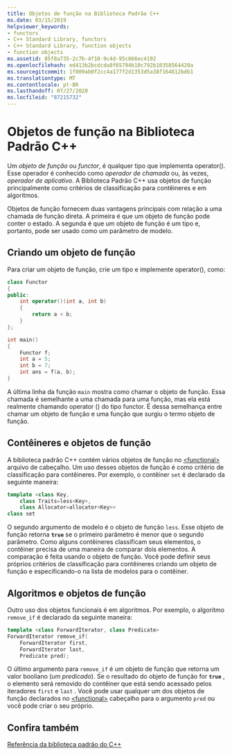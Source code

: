 ```yaml
---
title: Objetos de função na Biblioteca Padrão C++
ms.date: 03/15/2019
helpviewer_keywords:
- functors
- C++ Standard Library, functors
- C++ Standard Library, function objects
- function objects
ms.assetid: 85f8a735-2c7b-4f10-9c4d-95c666ec4192
ms.openlocfilehash: ed413b2bcdcda8f65794b10c792b10358564420a
ms.sourcegitcommit: 1f009ab0f2cc4a177f2d1353d5a38f164612bdb1
ms.translationtype: MT
ms.contentlocale: pt-BR
ms.lasthandoff: 07/27/2020
ms.locfileid: "87215732"
---
```

# <a name="function-objects-in-the-c-standard-library"></a>Objetos de função na Biblioteca Padrão C++

Um *objeto de função* ou *functor*, é qualquer tipo que implementa operator(). Esse operador é conhecido como *operador de chamada* ou, às vezes, *operador de aplicativo*. A Biblioteca Padrão C++ usa objetos de função principalmente como critérios de classificação para contêineres e em algoritmos.

Objetos de função fornecem duas vantagens principais com relação a uma chamada de função direta. A primeira é que um objeto de função pode conter o estado. A segunda é que um objeto de função é um tipo e, portanto, pode ser usado como um parâmetro de modelo.

## <a name="creating-a-function-object"></a>Criando um objeto de função

Para criar um objeto de função, crie um tipo e implemente operator(), como:

```cpp
class Functor
{
public:
    int operator()(int a, int b)
    {
        return a < b;
    }
};

int main()
{
    Functor f;
    int a = 5;
    int b = 7;
    int ans = f(a, b);
}
```

A última linha da função `main` mostra como chamar o objeto de função. Essa chamada é semelhante a uma chamada para uma função, mas ela está realmente chamando operator () do tipo functor. É dessa semelhança entre chamar um objeto de função e uma função que surgiu o termo objeto de função.

## <a name="function-objects-and-containers"></a>Contêineres e objetos de função

A biblioteca padrão C++ contém vários objetos de função no [\<functional>](../standard-library/functional.md) arquivo de cabeçalho. Um uso desses objetos de função é como critério de classificação para contêineres. Por exemplo, o contêiner `set` é declarado da seguinte maneira:

```cpp
template <class Key,
    class Traits=less<Key>,
    class Allocator=allocator<Key>>
class set
```

O segundo argumento de modelo é o objeto de função `less`. Esse objeto de função retorna **`true`** se o primeiro parâmetro é menor que o segundo parâmetro. Como alguns contêineres classificam seus elementos, o contêiner precisa de uma maneira de comparar dois elementos. A comparação é feita usando o objeto de função. Você pode definir seus próprios critérios de classificação para contêineres criando um objeto de função e especificando-o na lista de modelos para o contêiner.

## <a name="function-objects-and-algorithms"></a>Algoritmos e objetos de função

Outro uso dos objetos funcionais é em algoritmos. Por exemplo, o algoritmo `remove_if` é declarado da seguinte maneira:

```cpp
template <class ForwardIterator, class Predicate>
ForwardIterator remove_if(
    ForwardIterator first,
    ForwardIterator last,
    Predicate pred);
```

O último argumento para `remove_if` é um objeto de função que retorna um valor booliano (um *predicado*). Se o resultado do objeto de função for **`true`** , o elemento será removido do contêiner que está sendo acessado pelos iteradores `first` e `last` . Você pode usar qualquer um dos objetos de função declarados no [\<functional>](../standard-library/functional.md) cabeçalho para o argumento `pred` ou você pode criar o seu próprio.

## <a name="see-also"></a>Confira também

[Referência da biblioteca padrão do C++](../standard-library/cpp-standard-library-reference.md)
